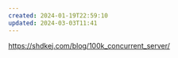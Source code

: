 ```yaml
---
created: 2024-01-19T22:59:10
updated: 2024-03-03T11:41
---
```

https://shdkej.com/blog/100k_concurrent_server/